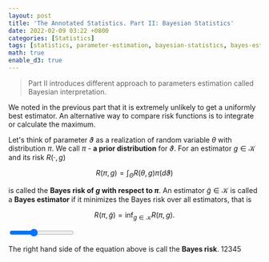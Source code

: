 ```yaml
---
layout: post
title: 'The Annotated Statistics. Part II: Bayesian Statistics'
date: 2022-02-09 03:22 +0800
categories: [Statistics]
tags: [statistics, parameter-estimation, bayesian-statistics, bayes-estimator, minimax-estimator]
math: true
enable_d3: true
---
```

<script src="//code.jquery.com/jquery.js"></script>
<style>

.node {
  stroke: #fff;
  stroke-width: 1.5px;
}

.link {
  stroke: #999;
  stroke-opacity: .6;
}

</style>


> Part II introduces different approach to parameters estimation called Bayesian interpretation.

We noted in the previous part that it is extremely unlikely to get a uniformly best estimator. An alternative way to compare risk functions is to integrate or calculate the maximum.

Let's think of parameter $\vartheta$ as a realization of random variable $\theta$ with distribution $\pi$. We call $\pi$ - **a prior distribution** for $\vartheta$. For an estimator $g \in \mathcal{K}$ and its risk $R(\cdot, g)$

$$ R(\pi, g) = \int_{\Theta} R(\theta, g) \pi(d \vartheta) $$

is called the **Bayes risk of $g$ with respect to $\pi$**. An estimator $\tilde{g} \in \mathcal{K}$ is called a **Bayes estimator** if it minimizes the Bayes risk over all estimators, that is

$$ R(\pi, \tilde{g}) = \inf_{g \in \mathcal{K}} R(\pi, g). $$

<!-- Create a div where the graph will take place -->
<div id="chi_t_plt"></div> 

<!-- Load d3.js -->
<script src="//d3js.org/d3.v4.min.js"></script>

<!-- Add a slider -->
<input type="range" name="ddof_slider" id=ddof_slider min="1" max="12" value="5">


The right hand side of the equation above is call the **Bayes risk**.
12345

<script>

// set the dimensions and margins of the graph
var margin = {top: 10, right: 350, bottom: 30, left: 30},
    width = 600 - margin.left - margin.right,
    height = 200 - margin.top - margin.bottom;

// append the svg object to the body of the page
var chi_svg = d3.select("#chi_t_plt")
  .append("svg")
    .attr("width", width + margin.left + margin.right)
    .attr("height", height + margin.top + margin.bottom)
  .append("g")
    .attr("transform",
          "translate(" + margin.left + "," + margin.top + ")");

// set the dimensions and margins of the graph

var margin = {top: 0, right: 10, bottom: 35, left: 300}
    
// append the svg object to the body of the page
var t_svg = chi_svg
  .append("svg")
    .attr("width", width + margin.left + margin.right)
    .attr("height", height + margin.top + margin.bottom)
  .append("g")
    .attr("transform",
          "translate(" + margin.left + "," + margin.top + ")");

// get the data
d3.csv("../../../../assets/chi-t.csv", function(error, data) {
  if (error) throw error;

  // add the x Axis
  var chi_x = d3.scaleLinear()
            .domain([-0, 40])
            .range([0, width]);
            
  chi_svg.append("g")
      .attr("transform", "translate(0," + height + ")")
      .call(d3.axisBottom(chi_x));

  // add the x Axis
  var t_x = d3.scaleLinear()
            .domain([-20, 20])
            .range([0, width]);
            
  t_svg.append("g")
      .attr("transform", "translate(0," + height + ")")
      .call(d3.axisBottom(t_x));

  // add the y Axis
  var y = d3.scaleLinear()
            .range([height, 0])
            .domain([0, 0.5]);
            
  chi_svg.append("g")
      .call(d3.axisLeft(y));
  
  
  var t_y = d3.scaleLinear()
            .range([height, 5])
            .domain([0, 0.5]);
                
  t_svg.append("g")
      .call(d3.axisLeft(t_y));

  // Plot the area
  var chi_curve = chi_svg
    .append('g')
    .append("path")
      .datum(data)
      .attr("fill", "#348ABD")
      .attr("border", 0)
      .attr("opacity", ".8")
      .attr("stroke", "#000")
      .attr("stroke-width", 1)
      .attr("stroke-linejoin", "round")
      .attr("d",  d3.line()
        .curve(d3.curveBasis)
          .x(function(d) { return chi_x(d.chi_x); })
          .y(function(d) { return y(d["chi_5"]); })
      );
      
  // Plot the area
  var t_curve = t_svg
    .append('g')
    .append("path")
      .datum(data)
      .attr("fill", "#EDA137")
      .attr("border", 0)
      .attr("opacity", ".8")
      .attr("stroke", "#000")
      .attr("stroke-width", 1)
      .attr("stroke-linejoin", "round")
      .attr("d",  d3.line()
        .curve(d3.curveBasis)
          .x(function(d) { return t_x(d.t_x); })
          .y(function(d) { return t_y(d["t_5"]); })
      );

  // A function that update the chart when slider is moved?
  function updateChart(n) {
    // update the chart
    chi_curve
      .datum(data)
      .transition()
      .duration(1000)
      .attr("d",  d3.line()
        .curve(d3.curveBasis)
          .x(function(d) { return chi_x(d.chi_x); })
          .y(function(d) { return y(d["chi_" + n]); })
      );
    t_curve
      .datum(data)
      .transition()
      .duration(1000)
      .attr("d",  d3.line()
        .curve(d3.curveBasis)
          .x(function(d) { return t_x(d.t_x); })
          .y(function(d) { return t_y(d["t_" + n]); })
      );
  }

  // Listen to the slider
  d3.select("#ddof_slider").on("change", function(d){
    selectedValue = this.value
    updateChart(selectedValue)
  })
});

</script>


<div id='d3div'></div>

<script>
  
var width = $("#d3div").width(),
    height = 400;

var color = d3.scale.category20();

var force = d3.layout.force()
    .charge(-62)
    .linkDistance(80)
    .size([width, height]);

var svg = d3.select("#d3div").append("svg")
    .attr("width", width)
    .attr("height", height);

d3.json("../../../../assets/jazz_scales_network_minCTs6.json", function(graph) {

  force
      .nodes(graph.nodes)
      .links(graph.links)
      .start();

  var link = svg.selectAll(".link")
      .data(graph.links)
    .enter().append("line")
      .attr("class", "link")
      .style("stroke-width", function(d) { return Math.sqrt(d.value); });

  var node = svg.selectAll(".node")
      .data(graph.nodes)
    .enter().append("circle")
      .attr("class", "node")
      .attr("r", 5)
      .style("fill", function(d) { return color(d.group); })
      .call(force.drag);

  node.append("title")
      .text(function(d) { return d.name; });

  force.on("tick", function() {
    link.attr("x1", function(d) { return d.source.x; })
        .attr("y1", function(d) { return d.source.y; })
        .attr("x2", function(d) { return d.target.x; })
        .attr("y2", function(d) { return d.target.y; });

    node.attr("cx", function(d) { return d.x; })
        .attr("cy", function(d) { return d.y; });
  });
  
});


</script>

